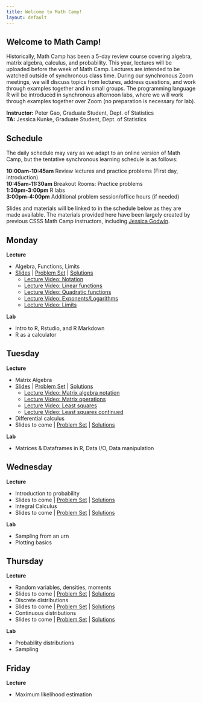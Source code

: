 ```yaml
---
title: Welcome to Math Camp!
layout: default
---
```


## Welcome to Math Camp!

Historically, Math Camp has been a 5-day review course covering algebra, matrix algebra, calculus, and probability. This year, lectures will be uploaded before the week of Math Camp. Lectures are intended to be watched outside of synchronous class time. During our synchronous Zoom meetings, we will discuss topics from lectures, address questions, and work through examples together and in small groups. The programming language R will be introduced in synchronous afternoon labs, where we will work through examples together over Zoom (no preparation is necessary for lab). 

  **Instructor:** Peter Gao, Graduate Student, Dept. of Statistics  
  **TA:** Jessica Kunke, Graduate Student, Dept. of Statistics    

## Schedule

The daily schedule may vary as we adapt to an online version of Math Camp, but the tentative synchronous learning schedule is as follows:  

  **10:00am-10:45am**  Review lectures and practice problems (First day, introduction)  
  **10:45am-11:30am**  Breakout Rooms: Practice problems  
  **1:30pm-3:00pm**    R labs  
  **3:00pm-4:00pm**    Additional problem session/office hours (if needed)  

Slides and materials will be linked to in the schedule below as they are made available. The materials provided here have been largely created by previous CSSS Math Camp instructors, including [Jessica Godwin](https://jlgodwin.github.io/MathCamp).

## Monday
**Lecture**
 * Algebra, Functions, Limits
 * [Slides](https://peteragao.github.io/CSSS-Math-Camp-2021/Lectures/Lecture1.pdf)  \| [Problem Set](https://peteragao.github.io/CSSS-Math-Camp-2021/ProblemSets/problemset1.pdf) \| [Solutions](https://peteragao.github.io//CSSS-Math-Camp-2021/ProblemSets/solutions1.pdf)
    * [Lecture Video: Notation](https://washington.zoom.us/rec/share/Bqa2q0OmzvZqMV4aN69MHanV9ndHDNkc46px8DLy3fsa-RbpNspZJcQwQGXNdGcB.K44wcyN-a2unFSjB?startTime=1629342082000)
    * [Lecture Video: Linear functions](https://washington.zoom.us/rec/share/Oyozh9VfhBtbblLp8pFdpSx9uHDE2gl6ouS6vETUCpg_BViZUplweINXQTX21rsQ.Uv08jLiJ-l9TzDEA?startTime=1629428390000)
    * [Lecture Video: Quadratic functions](https://washington.zoom.us/rec/share/2KfHU6LRBiy6oTS-13nUYNCKPcNJeUS7w473EXVZERxzpDfV8grSZMUahCLvo3QZ.nktLwW07sxPu9qAY?startTime=1629566904000)
    * [Lecture Video: Exponents/Logarithms](https://washington.zoom.us/rec/share/2KfHU6LRBiy6oTS-13nUYNCKPcNJeUS7w473EXVZERxzpDfV8grSZMUahCLvo3QZ.nktLwW07sxPu9qAY?startTime=1629568450000)
    * [Lecture Video: Limits](https://washington.zoom.us/rec/share/2KfHU6LRBiy6oTS-13nUYNCKPcNJeUS7w473EXVZERxzpDfV8grSZMUahCLvo3QZ.nktLwW07sxPu9qAY?startTime=1629570847000)
 
**Lab**
 * Intro to R, Rstudio, and R Markdown
 * R as a calculator

## Tuesday
**Lecture**
 * Matrix Algebra
 * [Slides](https://peteragao.github.io/CSSS-Math-Camp-2021/Lectures/Lectur21.pdf)  \| [Problem Set](https://peteragao.github.io/CSSS-Math-Camp-2021/ProblemSets/problemset2.pdf) \| [Solutions](https://peteragao.github.io//CSSS-Math-Camp-2021/ProblemSets/solutions2.pdf)
     * [Lecture Video: Matrix algebra notation](https://washington.zoom.us/rec/share/PT7hHLadLzZMfgZxGNkcfMESA3l3yuMmugyiX9Y0sXbipsxwTosn8Uv-tcUI0czf.mxEtJLDv4s4OkOyO?startTime=1629921905000)
    * [Lecture Video: Matrix operations](https://washington.zoom.us/rec/share/PT7hHLadLzZMfgZxGNkcfMESA3l3yuMmugyiX9Y0sXbipsxwTosn8Uv-tcUI0czf.mxEtJLDv4s4OkOyO?startTime=1629923203000)
    * [Lecture Video: Least squares](https://washington.zoom.us/rec/share/xjQPIgeQ9c2OBy3fzSvFY5XYAF22D8hmzJzvw4Sp5TUBSBMgwKVX5-FJb4LB1OUb.SG5606hDSDJt77e_?startTime=1629932017000)
    * [Lecture Video: Least squares continued](https://uw.hosted.panopto.com/Panopto/Pages/Viewer.aspx?id=8a347ff8-fdd2-4a73-8845-ad8f01845940)
 * Differential calculus
 * Slides to come \| [Problem Set](https://peteragao.github.io/CSSS-Math-Camp-2021/ProblemSets/problemset3.pdf) \| [Solutions](https://peteragao.github.io//CSSS-Math-Camp-2021/ProblemSets/solutions3.pdf)
 
**Lab**
* Matrices & Dataframes in R, Data I/O, Data manipulation

## Wednesday
**Lecture**
* Introduction to probability
* Slides to come \| [Problem Set](https://peteragao.github.io/CSSS-Math-Camp-2021/ProblemSets/problemset4.pdf) \| [Solutions](https://peteragao.github.io//CSSS-Math-Camp-2021/ProblemSets/solutions4.pdf)
* Integral Calculus
* Slides to come \| [Problem Set](https://peteragao.github.io/CSSS-Math-Camp-2021/ProblemSets/problemset5.pdf) \| [Solutions](https://peteragao.github.io//CSSS-Math-Camp-2021/ProblemSets/solutions5.pdf)

**Lab**
* Sampling from an urn
* Plotting basics 

## Thursday
**Lecture**
 * Random variables, densities, moments
 * Slides to come \| [Problem Set](https://peteragao.github.io/CSSS-Math-Camp-2021/ProblemSets/problemset6.pdf) \| [Solutions](https://peteragao.github.io//CSSS-Math-Camp-2021/ProblemSets/solutions6.pdf)
 * Discrete distributions
 * Slides to come \| [Problem Set](https://peteragao.github.io/CSSS-Math-Camp-2021/ProblemSets/problemset7.pdf) \| [Solutions](https://peteragao.github.io//CSSS-Math-Camp-2021/ProblemSets/solutions7.pdf)
 * Continuous distributions
 * Slides to come \| [Problem Set](https://peteragao.github.io/CSSS-Math-Camp-2021/ProblemSets/problemset8.pdf) \| [Solutions](https://peteragao.github.io//CSSS-Math-Camp-2021/ProblemSets/solutions8.pdf)
 
**Lab**
 * Probability distributions
 * Sampling
 
## Friday
**Lecture**
 * Maximum likelihood estimation
